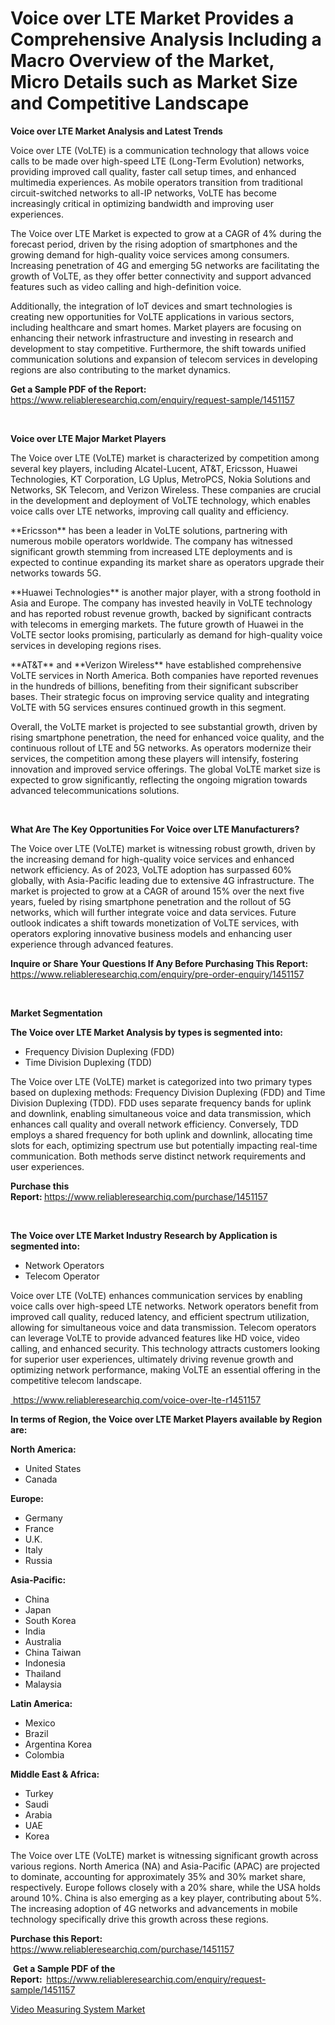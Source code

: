 <p><h1>Voice over LTE Market Provides a Comprehensive Analysis Including a Macro Overview of the Market, Micro Details such as Market Size and Competitive Landscape</h1></p><p><strong>Voice over LTE Market Analysis and Latest Trends</strong></p>
<p><p>Voice over LTE (VoLTE) is a communication technology that allows voice calls to be made over high-speed LTE (Long-Term Evolution) networks, providing improved call quality, faster call setup times, and enhanced multimedia experiences. As mobile operators transition from traditional circuit-switched networks to all-IP networks, VoLTE has become increasingly critical in optimizing bandwidth and improving user experiences.</p><p>The Voice over LTE Market is expected to grow at a CAGR of 4% during the forecast period, driven by the rising adoption of smartphones and the growing demand for high-quality voice services among consumers. Increasing penetration of 4G and emerging 5G networks are facilitating the growth of VoLTE, as they offer better connectivity and support advanced features such as video calling and high-definition voice. </p><p>Additionally, the integration of IoT devices and smart technologies is creating new opportunities for VoLTE applications in various sectors, including healthcare and smart homes. Market players are focusing on enhancing their network infrastructure and investing in research and development to stay competitive. Furthermore, the shift towards unified communication solutions and expansion of telecom services in developing regions are also contributing to the market dynamics.</p></p>
<p><strong>Get a Sample PDF of the Report:&nbsp;</strong> <a href="https://www.reliableresearchiq.com/enquiry/request-sample/1451157?utm_campaign=2180&utm_medium=2&utm_source=Github&utm_content=ia&utm_term=09032025&utm_id=voice-over-lte">https://www.reliableresearchiq.com/enquiry/request-sample/1451157</a></p>
<p>&nbsp;</p>
<p><strong>Voice over LTE Major Market Players</strong></p>
<p><p>The Voice over LTE (VoLTE) market is characterized by competition among several key players, including Alcatel-Lucent, AT&T, Ericsson, Huawei Technologies, KT Corporation, LG Uplus, MetroPCS, Nokia Solutions and Networks, SK Telecom, and Verizon Wireless. These companies are crucial in the development and deployment of VoLTE technology, which enables voice calls over LTE networks, improving call quality and efficiency.</p><p>**Ericsson** has been a leader in VoLTE solutions, partnering with numerous mobile operators worldwide. The company has witnessed significant growth stemming from increased LTE deployments and is expected to continue expanding its market share as operators upgrade their networks towards 5G.</p><p>**Huawei Technologies** is another major player, with a strong foothold in Asia and Europe. The company has invested heavily in VoLTE technology and has reported robust revenue growth, backed by significant contracts with telecoms in emerging markets. The future growth of Huawei in the VoLTE sector looks promising, particularly as demand for high-quality voice services in developing regions rises.</p><p>**AT&T** and **Verizon Wireless** have established comprehensive VoLTE services in North America. Both companies have reported revenues in the hundreds of billions, benefiting from their significant subscriber bases. Their strategic focus on improving service quality and integrating VoLTE with 5G services ensures continued growth in this segment.</p><p>Overall, the VoLTE market is projected to see substantial growth, driven by rising smartphone penetration, the need for enhanced voice quality, and the continuous rollout of LTE and 5G networks. As operators modernize their services, the competition among these players will intensify, fostering innovation and improved service offerings. The global VoLTE market size is expected to grow significantly, reflecting the ongoing migration towards advanced telecommunications solutions.</p></p>
<p>&nbsp;</p>
<p><strong>What Are The Key Opportunities For Voice over LTE Manufacturers?</strong></p>
<p><p>The Voice over LTE (VoLTE) market is witnessing robust growth, driven by the increasing demand for high-quality voice services and enhanced network efficiency. As of 2023, VoLTE adoption has surpassed 60% globally, with Asia-Pacific leading due to extensive 4G infrastructure. The market is projected to grow at a CAGR of around 15% over the next five years, fueled by rising smartphone penetration and the rollout of 5G networks, which will further integrate voice and data services. Future outlook indicates a shift towards monetization of VoLTE services, with operators exploring innovative business models and enhancing user experience through advanced features.</p></p>
<p><strong>Inquire or Share Your Questions If Any Before Purchasing This Report:</strong> <a href="https://www.reliableresearchiq.com/enquiry/pre-order-enquiry/1451157?utm_campaign=2180&utm_medium=2&utm_source=Github&utm_content=ia&utm_term=09032025&utm_id=voice-over-lte">https://www.reliableresearchiq.com/enquiry/pre-order-enquiry/1451157</a></p>
<p>&nbsp;</p>
<p><strong>Market Segmentation</strong></p>
<p><strong>The Voice over LTE Market Analysis by types is segmented into:</strong></p>
<p><ul><li>Frequency Division Duplexing (FDD)</li><li>Time Division Duplexing (TDD)</li></ul></p>
<p><p>The Voice over LTE (VoLTE) market is categorized into two primary types based on duplexing methods: Frequency Division Duplexing (FDD) and Time Division Duplexing (TDD). FDD uses separate frequency bands for uplink and downlink, enabling simultaneous voice and data transmission, which enhances call quality and overall network efficiency. Conversely, TDD employs a shared frequency for both uplink and downlink, allocating time slots for each, optimizing spectrum use but potentially impacting real-time communication. Both methods serve distinct network requirements and user experiences.</p></p>
<p><strong>Purchase this Report:&nbsp;</strong><a href="https://www.reliableresearchiq.com/purchase/1451157?utm_campaign=2180&utm_medium=2&utm_source=Github&utm_content=ia&utm_term=09032025&utm_id=voice-over-lte">https://www.reliableresearchiq.com/purchase/1451157</a></p>
<p>&nbsp;</p>
<p><strong>The Voice over LTE Market Industry Research by Application is segmented into:</strong></p>
<p><ul><li>Network Operators</li><li>Telecom Operator</li></ul></p>
<p><p>Voice over LTE (VoLTE) enhances communication services by enabling voice calls over high-speed LTE networks. Network operators benefit from improved call quality, reduced latency, and efficient spectrum utilization, allowing for simultaneous voice and data transmission. Telecom operators can leverage VoLTE to provide advanced features like HD voice, video calling, and enhanced security. This technology attracts customers looking for superior user experiences, ultimately driving revenue growth and optimizing network performance, making VoLTE an essential offering in the competitive telecom landscape.</p></p>
<p><a href="https://www.reliableresearchiq.com/voice-over-lte-r1451157?utm_campaign=2180&utm_medium=2&utm_source=Github&utm_content=ia&utm_term=09032025&utm_id=voice-over-lte">&nbsp;https://www.reliableresearchiq.com/voice-over-lte-r1451157</a></p>
<p><strong>In terms of Region, the Voice over LTE Market Players available by Region are:</strong></p>
<p>
    <p> <strong> North America: </strong>
        <ul>
            <li>United States</li>
            <li>Canada</li>
        </ul>
        </p> 
    <p> <strong> Europe: </strong>
        <ul>
            <li>Germany</li>
            <li>France</li>
            <li>U.K.</li>
            <li>Italy</li>
            <li>Russia</li>
        </ul>
        </p> 
    <p> <strong> Asia-Pacific: </strong>
        <ul>
            <li>China</li>
            <li>Japan</li>
            <li>South Korea</li>
            <li>India</li>
            <li>Australia</li>
            <li>China Taiwan</li>
            <li>Indonesia</li>
            <li>Thailand</li>
            <li>Malaysia</li>
        </ul>
        </p> 
    <p> <strong> Latin America: </strong>
        <ul>
            <li>Mexico</li>
            <li>Brazil</li>
            <li>Argentina Korea</li>
            <li>Colombia</li>
        </ul>
        </p> 
    <p> <strong> Middle East & Africa: </strong>
        <ul>
            <li>Turkey</li>
            <li>Saudi</li>
            <li>Arabia</li>
            <li>UAE</li>
            <li>Korea</li>
        </ul>
    </p>
    </p>
<p><p>The Voice over LTE (VoLTE) market is witnessing significant growth across various regions. North America (NA) and Asia-Pacific (APAC) are projected to dominate, accounting for approximately 35% and 30% market share, respectively. Europe follows closely with a 20% share, while the USA holds around 10%. China is also emerging as a key player, contributing about 5%. The increasing adoption of 4G networks and advancements in mobile technology specifically drive this growth across these regions.</p></p>
<p><strong>Purchase this Report: </strong><a href="https://www.reliableresearchiq.com/purchase/1451157?utm_campaign=2180&utm_medium=2&utm_source=Github&utm_content=ia&utm_term=09032025&utm_id=voice-over-lte">https://www.reliableresearchiq.com/purchase/1451157</a></p>
<p>&nbsp;<strong>Get a Sample PDF of the Report:&nbsp;&nbsp;</strong><a href="https://www.reliableresearchiq.com/enquiry/request-sample/1451157?utm_campaign=2180&utm_medium=2&utm_source=Github&utm_content=ia&utm_term=09032025&utm_id=voice-over-lte">https://www.reliableresearchiq.com/enquiry/request-sample/1451157</a></p>
<p><strong></strong></p>
<p><p><a href="https://github.com/rodinayygacklezi/Market-Research-Report-List-1/blob/main/video-measuring-system-market.md?utm_campaign=2180&utm_medium=2&utm_source=Github&utm_content=ia&utm_term=09032025&utm_id=voice-over-lte">Video Measuring System Market</a></p></p>